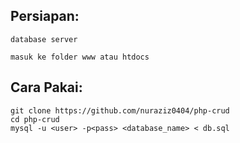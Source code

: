 ## Persiapan:
`database server`

`masuk ke folder www atau htdocs`

## Cara Pakai:

```
git clone https://github.com/nuraziz0404/php-crud
cd php-crud
mysql -u <user> -p<pass> <database_name> < db.sql
```